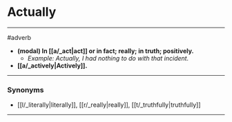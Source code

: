 # Actually
---
#adverb
- **(modal) In [[a/_act|act]] or in fact; really; in truth; positively.**
	- _Example: Actually, I had nothing to do with that incident._
- **[[a/_actively|Actively]].**
---
### Synonyms
- [[l/_literally|literally]], [[r/_really|really]], [[t/_truthfully|truthfully]]
---
